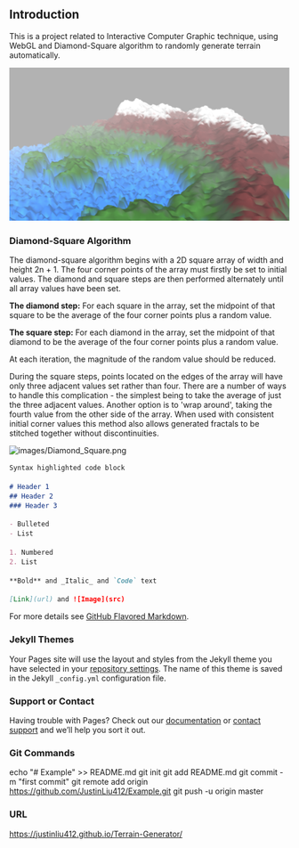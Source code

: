 ## Introduction

This is a project related to Interactive Computer Graphic technique, using WebGL and Diamond-Square algorithm to randomly generate terrain automatically. 

![alt text][logo]

[logo]: images/screen_shot.png "Screenshot of Terrain"

### Diamond-Square Algorithm

The diamond-square algorithm begins with a 2D square array of width and height 2n + 1. The four corner points of the array must firstly be set to initial values. The diamond and square steps are then performed alternately until all array values have been set.

__The diamond step:__ For each square in the array, set the midpoint of that square to be the average of the four corner points plus a random value.

__The square step:__ For each diamond in the array, set the midpoint of that diamond to be the average of the four corner points plus a random value.

At each iteration, the magnitude of the random value should be reduced.

During the square steps, points located on the edges of the array will have only three adjacent values set rather than four. There are a number of ways to handle this complication - the simplest being to take the average of just the three adjacent values. Another option is to 'wrap around', taking the fourth value from the other side of the array. When used with consistent initial corner values this method also allows generated fractals to be stitched together without discontinuities.

![images/Diamond_Square.png](https://en.wikipedia.org/wiki/Diamond-square_algorithm)

```markdown
Syntax highlighted code block

# Header 1
## Header 2
### Header 3

- Bulleted
- List

1. Numbered
2. List

**Bold** and _Italic_ and `Code` text

[Link](url) and ![Image](src)
```

For more details see [GitHub Flavored Markdown](https://guides.github.com/features/mastering-markdown/).

### Jekyll Themes

Your Pages site will use the layout and styles from the Jekyll theme you have selected in your [repository settings](https://github.com/JustinLiu412/Example/settings). The name of this theme is saved in the Jekyll `_config.yml` configuration file.

### Support or Contact

Having trouble with Pages? Check out our [documentation](https://help.github.com/categories/github-pages-basics/) or [contact support](https://github.com/contact) and we’ll help you sort it out.

### Git Commands
echo "# Example" >> README.md
git init
git add README.md
git commit -m "first commit"
git remote add origin https://github.com/JustinLiu412/Example.git
git push -u origin master

### URL
https://justinliu412.github.io/Terrain-Generator/
